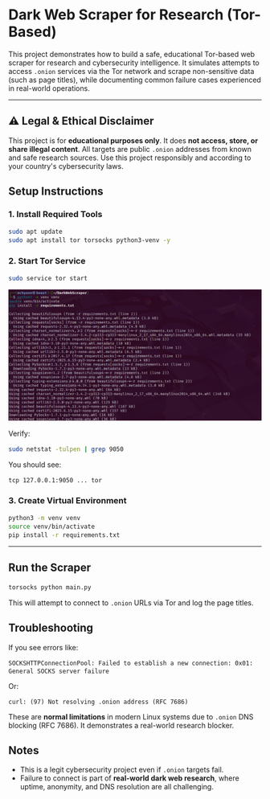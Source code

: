 # Dark Web Scraper for Research (Tor-Based)

This project demonstrates how to build a safe, educational Tor-based web scraper for research and cybersecurity intelligence. It simulates attempts to access `.onion` services via the Tor network and scrape non-sensitive data (such as page titles), while documenting common failure cases experienced in real-world operations.

---

## ⚠️ Legal & Ethical Disclaimer

This project is for **educational purposes only**. It does **not access, store, or share illegal content**. All targets are public `.onion` addresses from known and safe research sources. Use this project responsibly and according to your country's cybersecurity laws.


##  Setup Instructions

### 1. Install Required Tools

```bash
sudo apt update
sudo apt install tor torsocks python3-venv -y
```

### 2. Start Tor Service

```bash
sudo service tor start
```
![Dark Web Monitoring Tool](https://raw.githubusercontent.com/mchyasn/cyber-Projs-beginner-to-advanced/main/IntermediateProjects/DarkWebScraper/screenshots/0.png)

Verify:

```bash
sudo netstat -tulpen | grep 9050
```

You should see:
```
tcp 127.0.0.1:9050 ... tor
```

### 3. Create Virtual Environment

```bash
python3 -m venv venv
source venv/bin/activate
pip install -r requirements.txt
```

---

##  Run the Scraper

```bash
torsocks python main.py
```

This will attempt to connect to `.onion` URLs via Tor and log the page titles.

##  Troubleshooting

If you see errors like:

```
SOCKSHTTPConnectionPool: Failed to establish a new connection: 0x01: General SOCKS server failure
```

Or:

```
curl: (97) Not resolving .onion address (RFC 7686)
```

These are **normal limitations** in modern Linux systems due to `.onion` DNS blocking (RFC 7686). It demonstrates a real-world research blocker.





##  Notes

- This is a legit cybersecurity project even if `.onion` targets fail.
- Failure to connect is part of **real-world dark web research**, where uptime, anonymity, and DNS resolution are all challenging.

